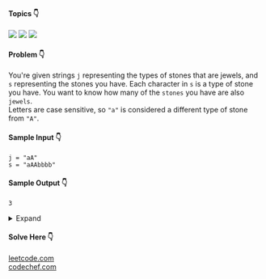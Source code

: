 #### Topics :point_down:
![](https://img.shields.io/badge/-hash--map-wheat) 
![](https://img.shields.io/badge/-hash--set-wheat)
![](https://img.shields.io/badge/-string-wheat)

#### Problem :point_down:
You're given strings `j` representing the types of stones that are jewels, and `s` representing the stones you have. Each character in `s` is a type of stone you have. You want to know how many of the `stones` you have are also `jewels`.  
Letters are case sensitive, so `"a"` is considered a different type of stone from `"A"`.
#### Sample Input :point_down:
```
j = "aA"
s = "aAAbbbb"
```
#### Sample Output :point_down:
```
3
```  

<details>
<summary>Expand</summary>

#### Python :point_down:
```py
def solve(j, s):
    m = {} # mapping
    for i in s:
        m[i] = m.get(i, 0) + 1

    c = 0 # count
    for i in j:
        c += m.get(i, 0)

    return c
```  
#### Time Complexity :point_down:
```
O(len(s))
```
#### Space Complexity :point_down:
```
O(len(s))
```  
#### Python :point_down:
```py
def solve(j, s):
    j = set(j)

    c = 0
    for i in s:
        if i in j:
            c += 1

    return c
```  
#### Time Complexity :point_down:
```
O(len(s))
```
#### Space Complexity :point_down:
```
O(len(j))
```
</details>

#### Solve Here :point_down:
[leetcode.com](https://leetcode.com/problems/jewels-and-stones/)  
[codechef.com](https://www.codechef.com/problems/STONES)
